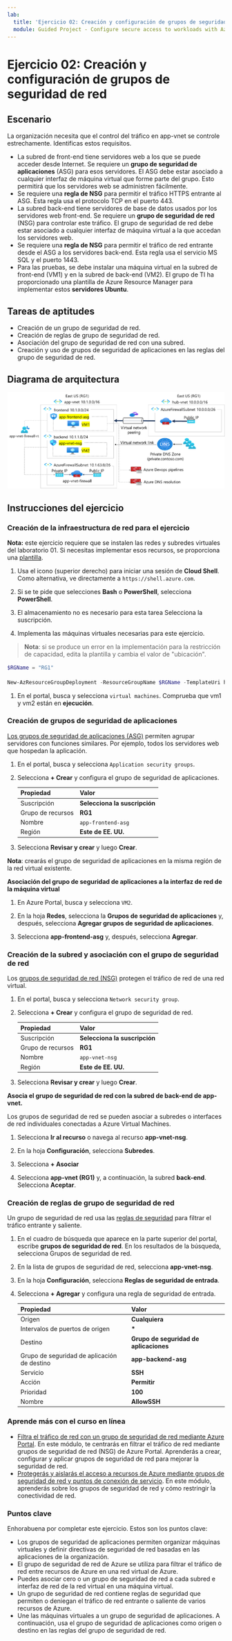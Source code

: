 ```yaml
---
lab:
  title: 'Ejercicio 02: Creación y configuración de grupos de seguridad de red'
  module: Guided Project - Configure secure access to workloads with Azure virtual networking services
---
```


# Ejercicio 02: Creación y configuración de grupos de seguridad de red

## Escenario

La organización necesita que el control del tráfico en app-vnet se controle estrechamente. Identificas estos requisitos.
+ La subred de front-end tiene servidores web a los que se puede acceder desde Internet. Se requiere un **grupo de seguridad de aplicaciones** (ASG) para esos servidores. El ASG debe estar asociado a cualquier interfaz de máquina virtual que forme parte del grupo. Esto permitirá que los servidores web se administren fácilmente. 
+ Se requiere una **regla de NSG** para permitir el tráfico HTTPS entrante al ASG. Esta regla usa el protocolo TCP en el puerto 443. 
+ La subred back-end tiene servidores de base de datos usados por los servidores web front-end. Se requiere un **grupo de seguridad de red** (NSG) para controlar este tráfico. El grupo de seguridad de red debe estar asociado a cualquier interfaz de máquina virtual a la que accedan los servidores web. 
+ Se requiere una **regla de NSG** para permitir el tráfico de red entrante desde el ASG a los servidores back-end.  Esta regla usa el servicio MS SQL y el puerto 1443. 
+ Para las pruebas, se debe instalar una máquina virtual en la subred de front-end (VM1) y en la subred de back-end (VM2).  El grupo de TI ha proporcionado una plantilla de Azure Resource Manager para implementar estos **servidores Ubuntu**. 

## Tareas de aptitudes

+ Creación de un grupo de seguridad de red.
+ Creación de reglas de grupo de seguridad de red.
+ Asociación del grupo de seguridad de red con una subred.
+ Creación y uso de grupos de seguridad de aplicaciones en las reglas del grupo de seguridad de red.

## Diagrama de arquitectura

![Diagrama en el que se muestra un grupo de seguridad de red y un grupo de seguridad de aplicaciones en una red virtual.](../Media/task-2.png)




## Instrucciones del ejercicio

### Creación de la infraestructura de red para el ejercicio

**Nota:** este ejercicio requiere que se instalen las redes y subredes virtuales del laboratorio 01. Si necesitas implementar esos recursos, se proporciona una [plantilla](https://github.com/MicrosoftLearning/Configure-secure-access-to-workloads-with-Azure-virtual-networking-services/blob/main/Allfiles/Labs/All-Labs/create-vnet-subnets-template.json).

1. Usa el icono (superior derecho) para iniciar una sesión de **Cloud Shell**. Como alternativa, ve directamente a `https://shell.azure.com`.

1. Si se te pide que selecciones **Bash** o **PowerShell**, selecciona **PowerShell**.

1. El almacenamiento no es necesario para esta tarea Selecciona la suscripción. 

1. Implementa las máquinas virtuales necesarias para este ejercicio.

>**Nota**: si se produce un error en la implementación para la restricción de capacidad, edita la plantilla y cambia el valor de "ubicación". 

   ```powershell
   $RGName = "RG1"
   
   New-AzResourceGroupDeployment -ResourceGroupName $RGName -TemplateUri https://raw.githubusercontent.com/MicrosoftLearning/Configure-secure-access-to-workloads-with-Azure-virtual-networking-services/main/Instructions/Labs/azuredeploy.json
   ```
  
1. En el portal, busca y selecciona `virtual machines`. Comprueba que vm1 y vm2 están en **ejecución**.

### Creación de grupos de seguridad de aplicaciones

[Los grupos de seguridad de aplicaciones (ASG)](https://learn.microsoft.com/azure/virtual-network/application-security-groups) permiten agrupar servidores con funciones similares. Por ejemplo, todos los servidores web que hospedan la aplicación. 

1. En el portal, busca y selecciona `Application security groups`.
   
1. Selecciona **+ Crear** y configura el grupo de seguridad de aplicaciones. 

    | Propiedad       | Valor                        |
    | :------------- | :--------------------------- |
    | Suscripción   | **Selecciona la suscripción** |
    | Grupo de recursos | **RG1**                      |
    | Nombre           | `app-frontend-asg`          |
    | Región         | **Este de EE. UU.**                  |

1. Selecciona **Revisar y crear** y luego **Crear**.

**Nota**: crearás el grupo de seguridad de aplicaciones en la misma región de la red virtual existente.

**Asociación del grupo de seguridad de aplicaciones a la interfaz de red de la máquina virtual**

1. En Azure Portal, busca y selecciona `VM2`.

1. En la hoja **Redes**, selecciona la **Grupos de seguridad de aplicaciones** y, después, selecciona **Agregar grupos de seguridad de aplicaciones**.

1. Selecciona **app-frontend-asg** y, después, selecciona **Agregar**.
   
### Creación de la subred y asociación con el grupo de seguridad de red

Los [grupos de seguridad de red (NSG)](https://learn.microsoft.com/azure/virtual-network/network-security-groups-overview) protegen el tráfico de red de una red virtual. 

1. En el portal, busca y selecciona `Network security group`.

1. Selecciona **+ Crear** y configura el grupo de seguridad de red. 

    | Propiedad       | Valor                        |
    | :------------- | :--------------------------- |
    | Suscripción   | **Selecciona la suscripción** |
    | Grupo de recursos | **RG1**                      |
    | Nombre           | `app-vnet-nsg`            |
    | Región         | **Este de EE. UU.**                  |

1. Selecciona **Revisar y crear** y luego **Crear**.

**Asocia el grupo de seguridad de red con la subred de back-end de app-vnet.**

Los grupos de seguridad de red se pueden asociar a subredes o interfaces de red individuales conectadas a Azure Virtual Machines. 

1. Selecciona **Ir al recurso** o navega al recurso **app-vnet-nsg**.

1. En la hoja **Configuración**, selecciona **Subredes**.

1. Selecciona **+ Asociar**

1. Selecciona **app-vnet (RG1)** y, a continuación, la subred **back-end**. Selecciona **Aceptar**.

### Creación de reglas de grupo de seguridad de red

Un grupo de seguridad de red usa las [reglas de seguridad](https://learn.microsoft.com/azure/virtual-network/network-security-group-how-it-works) para filtrar el tráfico entrante y saliente. 

1. En el cuadro de búsqueda que aparece en la parte superior del portal, escribe **grupos de seguridad de red**. En los resultados de la búsqueda, selecciona Grupos de seguridad de red.

1. En la lista de grupos de seguridad de red, selecciona **app-vnet-nsg**.

1. En la hoja **Configuración**, selecciona **Reglas de seguridad de entrada**.

1. Selecciona **+ Agregar** y configura una regla de seguridad de entrada. 

    | Propiedad                               | Valor                          |
    | :------------------------------------- | :----------------------------- |
    | Origen                                 | **Cualquiera**                        |
    | Intervalos de puertos de origen                     | **\***                         |
    | Destino                            | **Grupo de seguridad de aplicaciones** |
    | Grupo de seguridad de aplicación de destino | **app-backend-asg**            |
    | Servicio                                | **SSH**                        |
    | Acción                                 | **Permitir**                      |
    | Prioridad                               | **100**                        |
    | Nombre                                   | **AllowSSH**                   |


### Aprende más con el curso en línea

+ [Filtra el tráfico de red con un grupo de seguridad de red mediante Azure Portal](https://learn.microsoft.com/training/modules/filter-network-traffic-network-security-group-using-azure-portal/). En este módulo, te centrarás en filtrar el tráfico de red mediante grupos de seguridad de red (NSG) de Azure Portal. Aprenderás a crear, configurar y aplicar grupos de seguridad de red para mejorar la seguridad de red.
+ [Protegerás y aislarás el acceso a recursos de Azure mediante grupos de seguridad de red y puntos de conexión de servicio](https://learn.microsoft.com/training/modules/secure-and-isolate-with-nsg-and-service-endpoints/). En este módulo, aprenderás sobre los grupos de seguridad de red y cómo restringir la conectividad de red. 

### Puntos clave

Enhorabuena por completar este ejercicio. Estos son los puntos clave:

+ Los grupos de seguridad de aplicaciones permiten organizar máquinas virtuales y definir directivas de seguridad de red basadas en las aplicaciones de la organización.
+ El grupo de seguridad de red de Azure se utiliza para filtrar el tráfico de red entre recursos de Azure en una red virtual de Azure.
+ Puedes asociar cero o un grupo de seguridad de red a cada subred e interfaz de red de la red virtual en una máquina virtual. 
+ Un grupo de seguridad de red contiene reglas de seguridad que permiten o deniegan el tráfico de red entrante o saliente de varios recursos de Azure.
+ Une las máquinas virtuales a un grupo de seguridad de aplicaciones. A continuación, usa el grupo de seguridad de aplicaciones como origen o destino en las reglas del grupo de seguridad de red.



